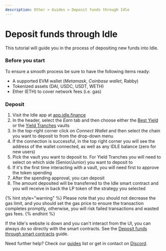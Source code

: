 ```yaml
---
description: Other > Guides > Deposit funds through Idle
---
```


# Deposit funds through Idle

This tutorial will guide you in the process of depositing new funds into Idle.

### **Before you start**

To ensure a smooth process be sure to have the following items ready:

* A supported EVM wallet (_Metamask_, _Coinbase wallet_,  Rabby)
* Tokenized assets (DAI, USDC, USDT, WETH)
* Ether (ETH) to cover network fees (i.e. gas)

### Deposit&#x20;

1. Visit the Idle app at [app.idle.finance](https://app.idle.finance/#/dashboard)
2. In the header, select the _Earn_ tab and then choose either the [Best Yield](../../products/best-yield/) or the [Yield Tranches](../../products/yield-tranches/) vaults
3. In the top-right corner click on _Connect Wallet_ and then select the chain you want to deposit to from the drop-down menu
4. If the connection is successful, in the top right corner you will see the address of the wallet connected, as well as any IDLE balance (zero for new users)
5. Pick the vault you want to deposit to. For Yield Tranches you will need to select on which side (Senior/Junior) you want to deposit to
6. If it's the first time interacting with a vault, you will need first to approve the token spending
7. After the spending approval, you can deposit
8. The amount deposited will be transferred to the Idle smart contract and you will receive in back the LP token of the strategy you selected

{% hint style="warning" %}
Please note that you should not decrease the gas limit, and you should set the gas price to ensure the transaction completes promptly, otherwise, you will risk failed transactions and wasted gas fees.
{% endhint %}

If the Idle's website is down and you can't interact from the UI, you can always do so directly with the smart contracts. See the [Deposit funds through smart contracts](deposit-funds-sc.md) guide.&#x20;

Need further help? Check our [guides](./) list or get in contact on [Discord](https://discord.com/invite/mpySAJp).
